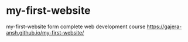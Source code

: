 # my-first-website
my-first-website form complete web development course
https://gajera-ansh.github.io/my-first-website/
